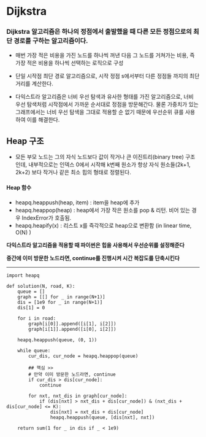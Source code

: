 # Dijkstra

### Dijkstra 알고리즘은 하나의 정점에서 출발했을 때 다른 모든 정점으로의 최단 경로를 구하는 알고리즘이다.

- 매번 가장 적은 비용을 가진 노드를 하나씩 꺼낸 다음 그 노드를 거쳐가는 비용, 즉 가장 적은 비용을 하나씩 선택하는 로직으로 구성

- 단일 시작점 최단 경로 알고리즘으로, 시작 정점 s에서부터 다른 정점들 까지의 최단 거리를 계산한다.

- 다익스트라 알고리즘은 너비 우선 탐색과 유사한 형태를 가진 알고리즘으로, 너비 우선 탐색처럼 시작점에서 가까운 순서대로 정점을 방문해간다. 물론 가중치가 있는 그래프에서는 너비 우선 탐색을 그대로 적용할 순 없기 때문에 우선순위 큐를 사용하여 이를 해결한다.


## Heap 구조
- 모든 부모 노드는 그의 자식 노드보다 값이 작거나 큰 이진트리(binary tree) 구조인데, 내부적으로는 인덱스 0에서 시작해 k번째 원소가 항상 자식 원소들(2k+1, 2k+2) 보다 작거나 같은 최소 힙의 형태로 정렬된다.   

#### Heap 함수

- heapq.heappush(heap, item) : item을 heap에 추가
- heapq.heappop(heap) : heap에서 가장 작은 원소를 pop & 리턴. 비어 있는 경우 IndexError가 호출됨. 
- heapq.heapify(x) : 리스트 x를 즉각적으로 heap으로 변환함 (in linear time, O(N) )


**다익스트라 알고리즘을 적용할 때 파이썬은 힙을 사용해서 우선순위를 설정해준다**

**중간에 이미 방문한 노드라면, continue를 진행시켜 시간 복잡도를 단축시킨다**


--- 

    import heapq

    def solution(N, road, K):
        queue = []
        graph = [[] for _ in range(N+1)]
        dis = [1e9 for _ in range(N+1)]
        dis[1] = 0

        for i in road:
            graph[i[0]].append([i[1], i[2]])
            graph[i[1]].append([i[0], i[2]])

        heapq.heappush(queue, (0, 1))

        while queue:
            cur_dis, cur_node = heapq.heappop(queue)

            ## 핵심 >>
            # 만약 이미 방문한 노드라면, continue
            if cur_dis > dis[cur_node]:
                continue

            for nxt, nxt_dis in graph[cur_node]:
                if (dis[nxt] > nxt_dis + dis[cur_node]) & (nxt_dis + dis[cur_node] <= K):
                    dis[nxt] = nxt_dis + dis[cur_node]
                    heapq.heappush(queue, [dis[nxt], nxt])

        return sum(1 for _ in dis if _ < 1e9)